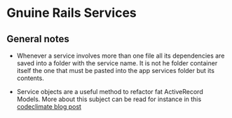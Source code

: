 # Gnuine Rails Services

## General notes

* Whenever a service involves more than one file all its dependencies are saved into a folder with the service name. It is not he folder container itself the one that must be pasted into the app services folder but its contents.

* Service objects are a useful method to refactor fat ActiveRecord Models. More about this subject can be read for instance in this [codeclimate blog post][codeclimate_post]

[codeclimate_post]: http://blog.codeclimate.com/blog/2012/10/17/7-ways-to-decompose-fat-activerecord-models/